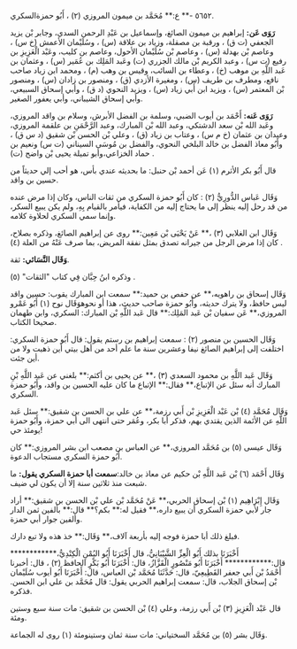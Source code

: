 ٥٦٥٢ -** ع:** مُحَمَّد بن ميمون المروزي (٢) ، أَبُو حمزةالسكري.

**رَوَى عَن:** إبراهيم بن ميمون الصائغ، وإسماعيل بن عَبْدِ الرحمن السدي، وجابر بْن يزيد الجعفي (ت ق) ، ورقبة بن مصقلة، وزياد بن علاقة (س) ، وسُلَيْمان الأعمش (خ س) ، وعاصم بْن بهدلة (س) ، وعاصم بْن سُلَيْمان الأحول، وعاصم بن كليب، وعَبْد الْعَزِيزِ بن رفيع (ت س) ، وعبد الكريم بْن مالك الجزري (ت) وعَبد المَلِك بن عُمَير (س) ، وعثمان بن عَبد اللَّهِ بن موهب (خ) ، وعطاء بن السائب، وقيس بن وهب (م) ، ومحمد ابن زياد صاحب نافع، ومطرف بن طريف (س) ، ومغيرة الأزدي (ق) ، ومنصور بن زادان (س) ، ومنصور بْن المعتمر (س) ، ويزيد ابن أَبي زياد (س) ، ويزيد النحوي (د ق) ، وأبي إسحاق السبيعي، وأبي إسحاق الشيباني، وأبي يعفور الصغير.

**رَوَى عَنه:** أَحْمَد بن أيوب الضبي، وسلمة بن الفضل الأبرش، وسلام بن واقد المروزي، وعَبد الله بْن سعد الدشتكي، وعبد الله بْن المبارك، وعبد الرَّحْمَنِ بن علقمة المروزي، وعبدان بن عثمان (خ م س) ، وعتاب بن زياد (ق) ، وعلي بْن الحسن بْن شقيق (د س ق) ، وأَبُو معاذ الفضل بن خالد البلخي النحوي، والفضل بن مُوسَى السيناني (ت س) ونعيم بن حماد الخزاعي،وأبو تميلة يحيى بْن واضح (ت) .

قال أَبُو بكر الأثرم (١) عَن أحمد بْن حنبل: ما بحديثه عندي بأس، هو أحب إلي حديثاً من حسين بن واقد.

وَقَال عَباس الدُّورِيُّ (٢) : كان أَبُو حمزة السكري من ثقات الناس، وكان إذا مرض عنده من قد رحل إليه ينظر إلى ما يحتاج إليه من الكفاية، فيأمر بالقيام بِهِ، ولم يكن يبيع السكر، وإنما سمي السكري لحلاوة كلامه.

وَقَال ابن الغلابي (٣) ،** عَنْ يَحْيَى بْن مَعِين:** روى عن إبراهيم الصائغ، وذكره بصلاح، كان إذا مرض الرجل من جيرانه تصدق بمثل نفقة المريض، بما صرف عَنْهُ من العلة (٤) .

**وَقَال النَّسَائي:** ثقة.

وذكره ابنُ حِبَّان فِي كتاب "الثقات" (٥) .

وَقَال إسحاق بن راهويه،** عن حفص بن حميد:** سمعت ابن المبارك يقوب: حسين واقد ليس حافظ، ولا يترك حديثه، وأَبُو حمزة صاحب حديث، هذا أو نحوهوَقَال نوح (١) أَبُو عَمْرو المروزي،** عَن سفيان بْن عَبد المَلِك:** قال عَبد اللَّهِ بْن المبارك: السكري، وابن طهمان صحيحا الكتاب.

وَقَال الحسين بن منصور (٢) : سمعت إبراهيم بن رستم يقول: قال أَبُو حمزة السكري: اختلفت إلى إبراهيم الصائغ نيفا وعشرين سنة ما علم أحد من أهل بيتي أين ذهبت ولا من أين جئت.

وَقَال عَبد اللَّهِ بن محمود السعدي (٣) ،** عن يحيى بن أكثم:** بلغني عن عَبد اللَّهِ بْنِ المبارك أنه سئل عن الإتباع،** فقال:** الإتباع ما كان عليه الحسين بن واقد، وأَبُو حمزة السكري.

وَقَال مُحَمَّد (٤) بْن عَبْد الْعَزِيزِ بْن أَبي رزمة،** عن علي بن الحسن بن شقيق:** سئل عَبد اللَّهِ عن الأئمة الذين يقتدي بهم، فذكر أبا بكر، وعُمَر حتى انتهى الى أبي حمزة، وأَبُو حمزة يومئذ حي!

وَقَال عيسى (٥) بن مُحَمَّد المروزي،** عن العباس بن مصعب ابن بشر المروزي:** كان أَبُو حمزة السكري مستجاب الدعوة.

وَقَال أَحْمَد (٦) بْن عَبد اللَّهِ بْن حكيم عن معاذ بن خالد:**سمعت أبا حمزة السكري يقول:** ما شبعت منذ ثلاثين سنة إلا أن يكون لي ضيف.

وَقَال إِبْرَاهِيم (١) بْن إسحاق الحربي،** عَنْ مُحَمَّد بْن علي بْن الحسن بن شقيق:** أراد جار لأبي حمزة السكري أن يبيع داره،** فقيل له:** بكم؟** قال:** بألفين ثمن الدار وألفين جوار أبي حمزة.

فبلغ ذلك أبا حمزة فوجه إليه بأربعة آلاف،** وَقَال:** خذ هذه ولا تبع دارك.

أَخْبَرَنَا بذلك أَبُو الْعِزِّ الشَّيْبَانِيُّ، قال أَخْبَرَنَا أَبُو اليُمْنِ الْكِنْدِيُّ،************ قال:************ أَخْبَرَنَا أَبُو مَنْصُورٍ الْقَزَّازُ، قال: أَخْبَرَنَا أَبُو بَكْرٍ الحافظ (٢) ، قال: أخبرنا أَحْمَدُ بْن أَبي جعفر القَطِيعِيّ، قال: حَدَّثَنَا مُحَمَّد بْن العباس، قال: أَخْبَرَنَا أَبُو أيوب سُلَيْمان بْن إسحاق الجلاب، قال: سمعت إبراهيم الحربي يقول: قال مُحَمَّد بن علي ابن الحسن. فذكره.

قال عَبْد الْعَزِيزِ (٣) بْن أَبي رزمة، وعلي (٤) بْن الحسن بن شقيق: مات سنة سبع وستين ومئة.

وَقَال بشر (٥) بن مُحَمَّد السختياني: مات سنة ثمان وستينومئة (١) روى له الجماعة.